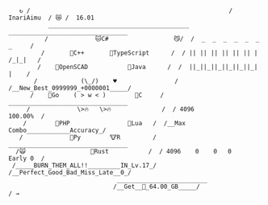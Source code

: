 ```
   ↻ /                                                       /  InariAimu  / 😿 /  16.01
           _______________________________________   _________________________________ 
          /             🐱C#                  😼/  /  _  _  _  _  _  _        _     /
         /       🐸C++       🐺TypeScript      /  / || || || || || || |    /_|_|   /
        /    🦊OpenSCAD           🐶Java      /  /  ||_||_||_||_||_||_|      |    /
       /            (\_/)    ♥                /  /__New_Best_0999999_+0000001_____/
      /    🐻Go    ( > w < )        🐰C     /  _________________________________
     /             \>🔥   \>🔥              /  / 4096                  100.00%  /
    /        🐹PHP                🐯Lua   /  /__Max Combo____________Accuracy_/
   /             🦁Py        🐮R         /  _________________________________
  /🙀                  🦉Rust           /  / 4096    0    0   0    Early 0  /
 /_____BURN_THEM_ALL!!_________IN_Lv.17_/  /__Perfect_Good_Bad_Miss_Late__0_/
                              _________________________                       
                             /__Get__💽_64.00_GB_____/                             / → 
```

<!--
**InariAimu/InariAimu** is a ✨ _special_ ✨ repository because its `README.md` (this file) appears on your GitHub profile.

Here are some ideas to get you started:

- 🔭 I’m currently working on ...
- 🌱 I’m currently learning ...
- 👯 I’m looking to collaborate on ...
- 🤔 I’m looking for help with ...
- 💬 Ask me about ...
- 📫 How to reach me: ...
- 😄 Pronouns: ...
- ⚡ Fun fact: ...
-->
